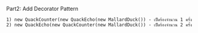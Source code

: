 Part2: Add Decorator Pattern

    1) new QuackCounter(new QuackEcho(new MallardDuck()) - เป็ดร้องจำนวน 1 ครั้ง
    2) new QuackEcho(new QuackCounter(new MallardDuck()) - เป็ดร้องจำนวน 2 ครั้ง
